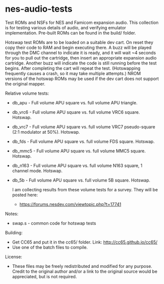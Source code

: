 # nes-audio-tests

Test ROMs and NSFs for NES and Famicom expansion audio. This collection is for testing various details of audio, and verifying emulator implementation. Pre-built ROMs can be found in the build/ folder.

Hotswap test ROMs are to be loaded on a suitable dev cart. On reset they copy their code to RAM and begin executing there. A buzz will be played through the DMC channel to indicate it is ready, and it will wait ~4 seconds for you to pull out the cartridge, then insert an appropriate expansion audio cartridge. Another buzz will indicate the code is still running before the test begins. After completing the cart will repeat the test. (Hotswapping frequently causes a crash, so it may take multiple attempts.) NROM versions of the hotswap ROMs may be used if the dev cart does not support the original mapper.

Relative volume tests:
- db_apu - Full volume APU square vs. full volume APU triangle.
- db_vrc6 - Full volume APU square vs. full volume VRC6 square. Hotswap.
- db_vrc7 - Full volume APU square vs. full volume VRC7 pseudo-square (2:1 modulator at 50%). Hotswap.
- db_fds - Full volume APU square vs. full volume FDS square. Hotswap.
- db_mmc5 - Full volume APU square vs. full volume MMC5 square. Hotswap.
- db_n163 - Full volume APU square vs. full volume N163 square, 1 channel mode. Hotswap.
- db_5b - Full volume APU square vs. full volume 5B square. Hotswap.

  I am collecting results from these volume tests for a survey. They will be posted here:
  - https://forums.nesdev.com/viewtopic.php?t=17741


Notes:
- swap.s - common code for hotswap tests

Building:
- Get CC65 and put it in the cc65/ folder. Link: http://cc65.github.io/cc65/
- Use one of the batch files to compile.

License:
- These files may be freely redistributed and modified for any purpose. Credit to the original author and/or a link to the original source would be appreciated, but is not required.
